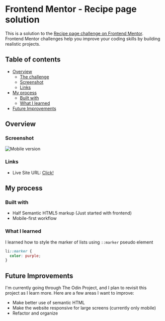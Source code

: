 # Frontend Mentor - Recipe page solution

This is a solution to the [Recipe page challenge on Frontend Mentor](https://www.frontendmentor.io/challenges/recipe-page-KiTsR8QQKm). Frontend Mentor challenges help you improve your coding skills by building realistic projects.

## Table of contents

- [Overview](#overview)
  - [The challenge](#the-challenge)
  - [Screenshot](#screenshot)
  - [Links](#links)
- [My process](#my-process)
  - [Built with](#built-with)
  - [What I learned](#what-i-learned)
- [Future Improvements](#future-improvements)

## Overview

### Screenshot

![Mobile version](image.png)

### Links

- Live Site URL: [Click!](https://moutafatin.github.io/frontendmentor-newbie-challenges/recipe-page/)

## My process

### Built with

- Half Semantic HTML5 markup (Just started with frontend)
- Mobile-first workflow

### What I learned

I learned how to style the marker of lists using `::marker` pseudo element

```css
li::marker {
  color: purple;
}
```

## Future Improvements

I'm currently going through The Odin Project, and I plan to revisit this project as I learn more. Here are a few areas I want to improve:

- Make better use of semantic HTML
- Make the website responsive for large screens (currently only mobile)
- Refactor and organize
